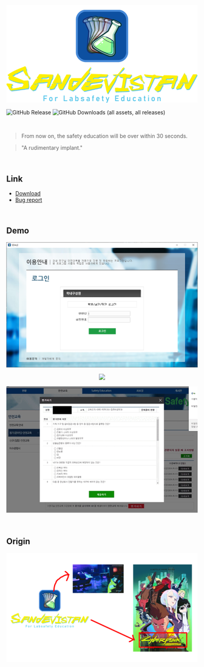 <p align="center">
  <img src="imgs/card_crop.png">
</p>

![GitHub Release](https://img.shields.io/github/v/release/Yoon-men/SD4LE)
<img alt="GitHub Downloads (all assets, all releases)" src="https://img.shields.io/github/downloads/Yoon-men/SD4LE/total">

<br>

> From now on, the safety education will be over within 30 seconds.

> "A rudimentary implant."

<br>

## Link
- [Download](https://github.com/Yoon-men/SD4LE/releases/latest/)
- [Bug report](https://github.com/Yoon-men/SD4LE/issues)

<br>

## Demo
<p align="center">
  <img src="imgs/demo.png">
</p>
<p align="center">
  <img src="imgs/select_and_skip_lectures.gif">
</p>
<p align="center">
  <img src="imgs/solve_the_problems.gif">
</p>

<br>

## Origin
<p align="center">
  <img src="imgs/origin_of_card.gif">
</p>
